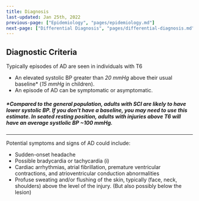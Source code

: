 ```yaml
---
title: Diagnosis
last-updated: Jan 25th, 2022
previous-page: ["Epidemiology", "pages/epidemiology.md"]
next-page: ["Differential Diagnosis", "pages/differential-diagnosis.md"]
---
```

## Diagnostic Criteria
Typically episodes of AD are seen in individuals with T6
- An elevated systolic BP greater than *20 mmHg* above their usual baseline* (*15 mmHg* in children).
- An episode of AD can be symptomatic or asymptomatic.

##### *Compared to the general population, adults with SCI are likely to have lower systolic BP. If you don't have a baseline, you may need to use this estimate. In seated resting position, adults with injuries above T6 will have an average systlolic BP ~100 mmHg.

---

Potential symptoms and signs of AD could include: 
- Sudden-onset headache
- Possible bradycardia or tachycardia (i)
- Cardiac arrhythmias, atrial fibrillation, premature ventricular contractions, and atrioventricular conduction abnormalities
- Profuse sweating and/or flushing of the skin, typically (face, neck, shoulders) above the level of the injury. (But also possibly below the lesion)


